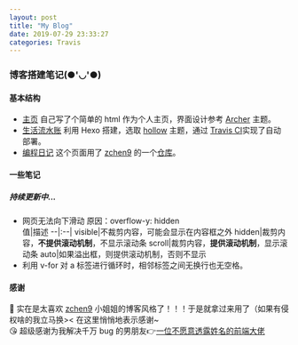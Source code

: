 ```yaml
---
layout: post
title: "My Blog"
date: 2019-07-29 23:33:27
categories: Travis
---
```

### 博客搭建笔记(●'◡'●)

#### 基本结构  
- [主页](https://lsq210.github.io/)  自己写了个简单的 html 作为个人主页，界面设计参考 [Archer](https://github.com/fi3ework/hexo-theme-archer) 主题。
- [生活流水账](https://lsq210.github.io/life/) 利用 Hexo 搭建，选取 [hollow](https://github.com/zchen9/hexo-theme-hollow) 主题，通过 [Travis CI](https://travis-ci.com/)实现了自动部署。
- [编程日记](https://lsq210.github.io/code/) 这个页面用了 [zchen9](https://github.com/zchen9) 的一个[仓库](https://github.com/zchen9/code)。

#### 一些笔记
##### 持续更新中...
- 网页无法向下滑动 原因：overflow-y: hidden   
   值|描述
   --|:--|
   visible|不裁剪内容，可能会显示在内容框之外
   hidden|裁剪内容，**不提供滚动机制**，不显示滚动条
   scroll|裁剪内容，**提供滚动机制**，显示滚动条
   auto|如果溢出框，则提供滚动机制，否则不显示
- 利用 v-for 对 a 标签进行循环时，相邻标签之间无换行也无空格。 
#### 感谢
💖 实在是太喜欢 [zchen9](https://github.com/zchen9) 小姐姐的博客风格了！！！于是就拿过来用了（如果有侵权啥的我立马换>< 在这里悄悄地表示感谢~  
😘 超级感谢为我解决千万 bug 的男朋友👉[一位不愿意透露姓名的前端大佬](https://github.com/CS-Tao)